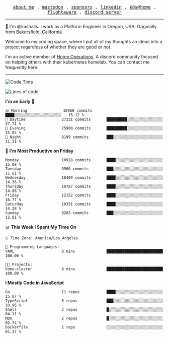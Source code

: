<p align="center">
  <samp>
    <a href="https://jordanjones.org/">about me</a> .
    <a rel="me" href="https://mastodon.social/@kashall">mastodon</a> .
    <a href="https://github.com/sponsors/kashalls">sponsors</a> .
    <a href="https://linkedin.com/in/jordpjones">linkedin</a> .
    <a href="https://github.com/kashalls/home-cluster">k8s@home</a> .
    <a href="https://flightaware.com/adsb/stats/user/kashalls">flightaware</a> .
    <a href="https://discord.gg/V2WrCfqba9">discord server</a>
  </samp>
</p>

----------------------------------------------------------------

:wave: I'm @kashalls. I work as a Platform Engineer in Oregon, USA. Originally from [Bakersfield, California](https://maps.app.goo.gl/QQMtywTWghpXB6Tu6)

Welcome to my coding space, where I put all of my thoughts an ideas into a project regardless of whether they are good or not.

I'm an active member of [Home Operations](https://discord.gg/home-operations). A discord community focused on helping others with their kubernetes homelab. You can contact me frequently here.

----------------------------------------------------------------
<!--START_SECTION:waka-->
![Code Time](http://img.shields.io/badge/Code%20Time-2%2C443%20hrs%2054%20mins-blue)

![Lines of code](https://img.shields.io/badge/From%20Hello%20World%20I%27ve%20Written-11.6%20million%20lines%20of%20code-blue)

**I'm an Early 🐤** 

```text
🌞 Morning                10960 commits       ████░░░░░░░░░░░░░░░░░░░░░   15.12 % 
🌆 Daytime                27331 commits       █████████░░░░░░░░░░░░░░░░   37.71 % 
🌃 Evening                25980 commits       █████████░░░░░░░░░░░░░░░░   35.85 % 
🌙 Night                  8199 commits        ███░░░░░░░░░░░░░░░░░░░░░░   11.31 % 
```
📅 **I'm Most Productive on Friday** 

```text
Monday                   10928 commits       ████░░░░░░░░░░░░░░░░░░░░░   15.08 % 
Tuesday                  8560 commits        ███░░░░░░░░░░░░░░░░░░░░░░   11.81 % 
Wednesday                10409 commits       ████░░░░░░░░░░░░░░░░░░░░░   14.36 % 
Thursday                 10787 commits       ████░░░░░░░░░░░░░░░░░░░░░   14.88 % 
Friday                   12152 commits       ████░░░░░░░░░░░░░░░░░░░░░   16.77 % 
Saturday                 10351 commits       ████░░░░░░░░░░░░░░░░░░░░░   14.28 % 
Sunday                   9283 commits        ███░░░░░░░░░░░░░░░░░░░░░░   12.81 % 
```


📊 **This Week I Spent My Time On** 

```text
🕑︎ Time Zone: America/Los_Angeles

💬 Programming Languages: 
YAML                     8 mins              █████████████████████████   100.00 % 

🐱‍💻 Projects: 
home-cluster             8 mins              █████████████████████████   100.00 % 
```

**I Mostly Code in JavaScript** 

```text
Go                       11 repos            ████░░░░░░░░░░░░░░░░░░░░░   15.07 % 
TypeScript               8 repos             ███░░░░░░░░░░░░░░░░░░░░░░   10.96 % 
Shell                    3 repos             █░░░░░░░░░░░░░░░░░░░░░░░░   04.11 % 
MDX                      2 repos             █░░░░░░░░░░░░░░░░░░░░░░░░   02.74 % 
Dockerfile               1 repo              ░░░░░░░░░░░░░░░░░░░░░░░░░   01.37 % 
```




<!--END_SECTION:waka-->
